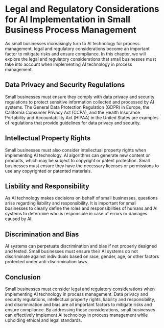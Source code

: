 Legal and Regulatory Considerations for AI Implementation in Small Business Process Management
=========================================================================================================================================================================

As small businesses increasingly turn to AI technology for process management, legal and regulatory considerations become an important factor to mitigate risks and ensure compliance. In this chapter, we will explore the legal and regulatory considerations that small businesses must take into account when implementing AI technology in process management.

Data Privacy and Security Regulations
-------------------------------------

Small businesses must ensure they comply with data privacy and security regulations to protect sensitive information collected and processed by AI systems. The General Data Protection Regulation (GDPR) in Europe, the California Consumer Privacy Act (CCPA), and the Health Insurance Portability and Accountability Act (HIPAA) in the United States are examples of regulations that provide guidelines for data privacy and security.

Intellectual Property Rights
----------------------------

Small businesses must also consider intellectual property rights when implementing AI technology. AI algorithms can generate new content or products, which may be subject to copyright or patent protection. Small businesses must ensure they have the necessary licenses or permissions to use any copyrighted or patented materials.

Liability and Responsibility
----------------------------

As AI technology makes decisions on behalf of small businesses, questions arise regarding liability and responsibility. It is important for small businesses to clearly define the roles and responsibilities of humans and AI systems to determine who is responsible in case of errors or damages caused by AI.

Discrimination and Bias
-----------------------

AI systems can perpetuate discrimination and bias if not properly designed and tested. Small businesses must ensure their AI systems do not discriminate against individuals based on race, gender, age, or other factors protected under anti-discrimination laws.

Conclusion
----------

Small businesses must consider legal and regulatory considerations when implementing AI technology in process management. Data privacy and security regulations, intellectual property rights, liability and responsibility, and discrimination and bias are all important factors to mitigate risks and ensure compliance. By addressing these considerations, small businesses can effectively implement AI technology in process management while upholding ethical and legal standards.

